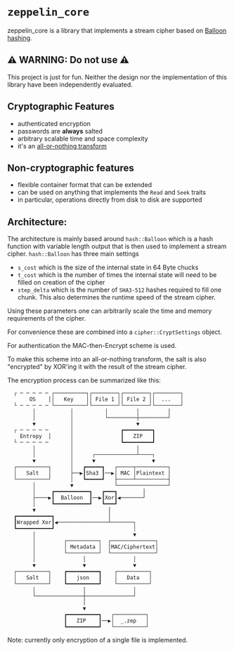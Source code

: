 # ```zeppelin_core```

zeppelin_core is a library that implements a stream cipher based on
[Balloon hashing](https://en.wikipedia.org/wiki/Balloon_hashing).

## ⚠️ WARNING: Do not use ⚠️
This project is just for fun.
Neither the design nor the implementation of this library have been
independently evaluated.

## Cryptographic Features
- authenticated encryption
- passwords are **always** salted
- arbitrary scalable time and space complexity
- it's an [all-or-nothing transform](https://en.wikipedia.org/wiki/All-or-nothing_transform)

## Non-cryptographic features
- flexible container format that can be extended
- can be used on anything that implements the `Read` and `Seek` traits
- in particular, operations directly from disk to disk are supported

## Architecture:
The architecture is mainly based around `hash::Balloon` which is a hash
function with variable length output that is then used to implement a
stream cipher. `hash::Balloon` has three main settings
- `s_cost` which is the size of the internal state in 64 Byte chucks
- `t_cost` which is the number of times the internal state will need to
be filled on creation of the cipher
- `step_delta` which is the number of `SHA3-512` hashes required to fill
one chunk. This also determines the runtime speed of the stream cipher.

Using these parameters one can arbitrarily scale the time and memory
requirements of the cipher.

For convenience these are combined into a `cipher::CryptSettings` object.

For authentication the MAC-then-Encrypt scheme is used.

To make this scheme into an all-or-nothing transform, the salt is also
"encrypted" by XOR'ing it with the result of the stream cipher.

The encryption process can be summarized like this:
```
  ┌ ─ ─ ─ ─ ─ ┌──────────┐┌────────┐┌────────┐┌────────┐
       OS    ││   Key    ││ File 1 ││ File 2 ││  ...   │
  └ ─ ─ ─ ─ ─ └──────────┘└────────┘└────────┘└────────┘
        │           │          │         │         │    
        │           │          └─────────┼─────────┘    
        ▼           │                    ▼              
  ┌ ─ ─ ─ ─ ─       │               ┏━━━━━━━━━┓         
    Entropy  │      │               ┃   ZIP   ┃         
  └ ─ ─ ─ ─ ─       │               ┗━━━━━━━━━┛         
        │           │                    │              
        │           │      ┌─────────────┴────┐         
        ▼           │      ▼                  ▼         
  ┌──────────┐      │   ┏━━━━━┓   ┌─────┬──────────┐    
  │   Salt   │      ├──▶┃Sha3 ┃──▶│ MAC │Plaintext │
  └──────────┘      │   ┗━━━━━┛   ├─────┴──────────┤
        │           ▼             └────────────────┘
        │     ┏━━━━━━━━━━━┓   ┏━━━┓        │
        ├────▶┃  Balloon  ┃──▶┃Xor┃◀───────┘
        │     ┗━━━━━━━━━━━┛   ┗━━━┛
        ▼                       │
  ┏━━━━━━━━━━━┓                 │
  ┃Wrapped Xor┃◀────────────────┴───────┐
  ┗━━━━━━━━━━━┛                         │
        │                               ▼
        │         ┌──────────┐  ┌──────────────┐
        │         │ Metadata │  │MAC/Ciphertext│
        │         └──────────┘  └──────────────┘
        │               │               │
        ▼               ▼               ▼
  ┌──────────┐    ┏━━━━━━━━━━┓    ┌──────────┐
  │   Salt   │    ┃   json   ┃    │   Data   │
  └──────────┘    ┗━━━━━━━━━━┛    └──────────┘
        │               │               │
        └───────────────┼───────────────┘
                        │
                        ▼
                  ┏━━━━━━━━━━┓   ┌──────────┐
                  ┃   ZIP    ┃──▶│  _.zep   │
                  ┗━━━━━━━━━━┛   └──────────┘
```

Note: currently only encryption of a single file is implemented.